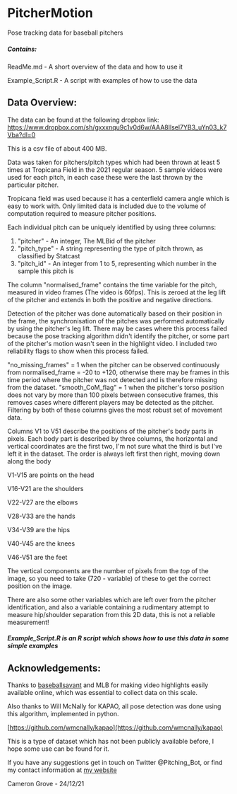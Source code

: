 # PitcherMotion
Pose tracking data for baseball pitchers

##### Contains:
ReadMe.md - A short overview of the data and how to use it

Example_Script.R - A script with examples of how to use the data

## Data Overview:

The data can be found at the following dropbox link:
https://www.dropbox.com/sh/gxxxnqu9c1v0d6w/AAA8Ilsel7YB3_uYn03_k7Vba?dl=0

This is a csv file of about 400 MB.

Data was taken for pitchers/pitch types which had been thrown at least 5 times at Tropicana Field in the 2021 regular season. 5 sample videos were used for each pitch, in each case these were the last thrown by the particular pitcher.

Tropicana field was used because it has a centerfield camera angle which is easy to work with. Only limited data is included due to the volume of computation required to measure pitcher positions.

Each individual pitch can be uniquely identified by using three columns:
1. "pitcher" - An integer, The MLBid of the pitcher
2. "pitch_type" - A string representing the type of pitch thrown, as classified by Statcast
3. "pitch_id" - An integer from 1 to 5, representing which number in the sample this pitch is

The column "normalised_frame" contains the time variable for the pitch, measured in video frames (The video is 60fps). This is zeroed at the leg lift of the pitcher and extends in both the positive and negative directions.

Detection of the pitcher was done automatically based on their position in the frame, the synchronisation of the pitches was performed automatically by using the pitcher's leg lift. There may be cases where this process failed because the pose tracking algorithm didn't identify the pitcher, or some part of the pitcher's motion wasn't seen in the highlight video. I included two reliability flags to show when this process failed. 

"no_missing_frames" = 1 when the pitcher can be observed continuously from normalised_frame = -20 to +120, otherwise there may be frames in this time period where the pitcher was not detected and is therefore missing from the dataset. "smooth_CoM_flag" = 1 when the pitcher's torso position does not vary by more than 100 pixels between consecutive frames, this removes cases where different players may be detected as the pitcher. Filtering by both of these columns gives the most robust set of movement data.

Columns V1 to V51 describe the positions of the pitcher's body parts in pixels. Each body part is described by three columns, the horizontal and vertical coordinates are the first two, I'm not sure what the third is but I've left it in the dataset. The order is always left first then right, moving down along the body

V1-V15 are points on the head

V16-V21 are the shoulders

V22-V27 are the elbows

V28-V33 are the hands

V34-V39 are the hips

V40-V45 are the knees

V46-V51 are the feet

The vertical components are the number of pixels from the *top* of the image, so you need to take (720 - variable) of these to get the correct position on the image.

There are also some other variables which are left over from the pitcher identification, and also a variable containing a rudimentary attempt to measure hip/shoulder separation from this 2D data, this is not a reliable measurement!

##### Example_Script.R is an R script which shows how to use this data in some simple examples


## Acknowledgements:

Thanks to [baseballsavant](https://baseballsavant.mlb.com) and MLB for making video highlights easily available online, which was essential to collect data on this scale.

Also thanks to Will McNally for KAPAO, all pose detection was done using this algorithm, implemented in python. 

[https://github.com/wmcnally/kapao](https://github.com/wmcnally/kapao)

This is a type of dataset which has not been publicly available before, I hope some use can be found for it.

If you have any suggestions get in touch on Twitter @Pitching_Bot, or find my contact information at [my website](https://www.pitchingbot.com/)

Cameron Grove - 24/12/21
